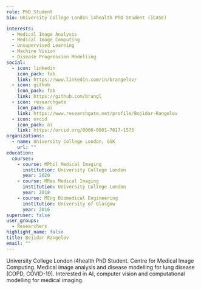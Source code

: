 ```yaml
---
role: PhD Student
bio: University College London i4health PhD Student (iCASE)

interests:
  - Medical Image Analysis
  - Medical Image Computing
  - Unsupervised Learning
  - Machine Vision
  - Disease Progression Modelling
social:
  - icon: linkedin
    icon_pack: fab
    link: https://www.linkedin.com/in/brangelov/
  - icon: github
    icon_pack: fab
    link: https://github.com/brangl
  - icon: researchgate
    icon_pack: ai
    link: https://www.researchgate.net/profile/Bojidar-Rangelov
  - icon: orcid
    icon_pack: ai
    link: https://orcid.org/0000-0001-7017-1575
organizations:
  - name: University College London, GSK
    url: ""
education:
  courses:
    - course: MPhil Medical Imaging
      institution: University College London
      year: 2020
    - course: MRes Medical Imaging
      institution: University College London
      year: 2018
    - course: MEng Biomedical Engineering
      institution: University of Glasgow
      year: 2016
superuser: false
user_groups:
  - Researchers
highlight_name: false
title: Bojidar Rangelov
email: ""
---
```


University College London i4health PhD Student. Centre for Medical Image Computing. Medical image analysis and disease modelling for lung disease (COPD, COVID-19). Interested in AI, computer vision and computational modelling for medical imaging. 
